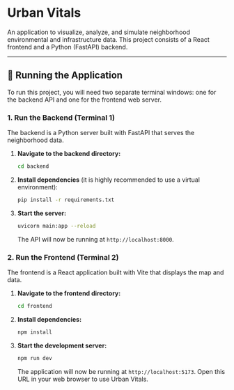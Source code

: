 

# Urban Vitals

An application to visualize, analyze, and simulate neighborhood environmental and infrastructure data. This project consists of a React frontend and a Python (FastAPI) backend.

-----

## 🚀 Running the Application

To run this project, you will need two separate terminal windows: one for the backend API and one for the frontend web server.

### 1\. Run the Backend (Terminal 1)

The backend is a Python server built with FastAPI that serves the neighborhood data.

1.  **Navigate to the backend directory:**

    ```bash
    cd backend
    ```

2.  **Install dependencies** (it is highly recommended to use a virtual environment):

    ```bash
    pip install -r requirements.txt
    ```

3.  **Start the server:**

    ```bash
    uvicorn main:app --reload
    ```

    The API will now be running at `http://localhost:8000`.

### 2\. Run the Frontend (Terminal 2)

The frontend is a React application built with Vite that displays the map and data.

1.  **Navigate to the frontend directory:**

    ```bash
    cd frontend
    ```

2.  **Install dependencies:**

    ```bash
    npm install
    ```

3.  **Start the development server:**

    ```bash
    npm run dev
    ```

    The application will now be running at `http://localhost:5173`. Open this URL in your web browser to use Urban Vitals.